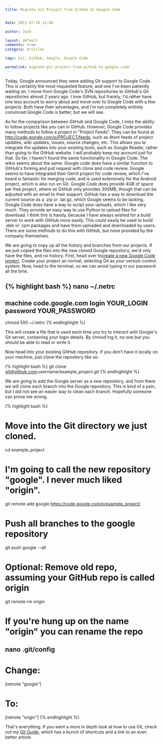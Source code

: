 ```yaml
---
title: Migrate Git Project from GitHub to Google Code


date: 2011-07-16 12:46

author: Josh

layout: default
comments: true
category: Articles

tags: Git, GitHub, Google, Google Code

permalink: migrate-git-project-from-github-to-google-code
---
```


Today, Google announced they were adding Git support to Google Code.
This is certainly the most requested feature, and one I've been
patiently waiting on. I move from Google Code's SVN repositories to
GitHub's Git repositories almost 2 years ago. I love GitHub, but
frankly, I'd rather have one less account to worry about and move over
to Google Code with a few projects. Both have their advantages, and I'm
not completely entirely convinced Google Code is better, but we will
see.

As for the comparison between GitHub and Google Code, I miss the ability
to follow projects like you can in GitHub. However, Google Code provides
many methods to follow a project in "Project Feeds". They can be found
at <http://code.google.com/p/PROJECT/feeds>, such as Atom feeds of
project updates, wiki updates, issues, source changes, etc. This allows
you to integrate the updates into your existing tools, such as Google
Reader, rather than going to the GitHub website. I will probably keep my
account just for that. So far, I haven't found the same functionality in
Google Code. The wikis seems about the same. Google code does have a
similar function to GitHub's forking and pull request with clone and
code review. Google seems to have integrated their Gerrit project for
code review, which I've heard is fantastic for merging code, and is used
extensively for the Android project, which is also run on Git. Google
Code does provide 4GB of space per free project, where as GitHub only
provides 300MB, though that can be adjusted with an email to their
support. GitHub has a way to download the current source as a .zip or
.tar.gz, which Google seems to be lacking. Google Code does have a way
to script your uploads, which I like very much. They provide an easy way
to use Python to upload files for download. I think this is handy,
because I have always wished for a build server to work with GitHub more
easily. This could easily be used to build .deb or .rpm packages and
have them uploaded and downloaded by users. There are some methods to do
this with GitHub, but none provided by the company themselves.

We are going to copy up all the history and branches from our projects.
If we just copied the files into the new cloned Google repository, we'd
only have the files, and no history. First, head over to[create a new
Google Code project](http://code.google.com/hosting/createProject).
Create your project as normal, selecting Git as your version control
system. Now, head to the terminal, so we can avoid typing in our
password all the time.

{% highlight bash %}
nano ~/.netrc
-----

machine code.google.com login YOUR_LOGIN password YOUR_PASSWORD
-----
chmod 500 ~/.netrc
{% endhighlight %}

This will create a file that is used each time you try to interact with
Google's Git server, containing your login details. By chmod'ing it, no
one but you should be able to read or write it.

Now head into your existing GitHub repository. If you don't have it
locally on your machine, just clone the repository like so:

{% highlight bash %}
git clone git@github.com:username/example_project.git
{% endhighlight %}

We are going to add the Google server as a new repository, and from
there we will clone each branch into the Google repository. This is kind
of a pain, but I did not see an easier way to clean each branch.
Hopefully someone can prove me wrong.

{% highlight bash %}
# Move into the Git directory we just cloned.
cd example_project
# I'm going to call the new repository "google". I never much liked "origin".
git remote add google https://code.google.com/p/example_project/
# Push all branches to the google repository
git push google --all

# Optional: Remove old repo, assuming your GitHub repo is called origin
git remote rm origin
# If you're hung up on the name "origin" you can rename the repo
nano .git/config
-----
# Change:
[remote "google"]
# To:
[remote "origin"]
{% endhighlight %}

That's everything. If you want a more in depth look at how to use Git,
check out my [Git
Guide](http://www.servercobra.com/the-only-guide-to-git-youll-ever-need/),
which has a bunch of shortcuts and a link to an even better article.
